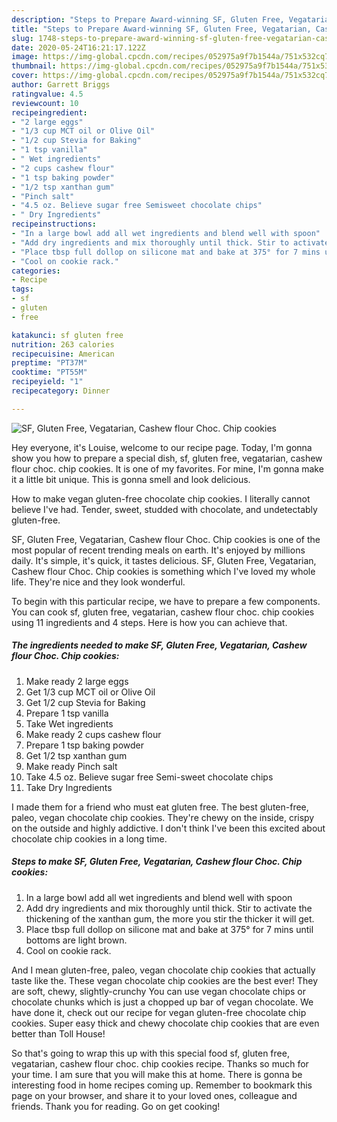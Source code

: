 ```yaml
---
description: "Steps to Prepare Award-winning SF, Gluten Free, Vegatarian, Cashew flour Choc. Chip cookies"
title: "Steps to Prepare Award-winning SF, Gluten Free, Vegatarian, Cashew flour Choc. Chip cookies"
slug: 1748-steps-to-prepare-award-winning-sf-gluten-free-vegatarian-cashew-flour-choc-chip-cookies
date: 2020-05-24T16:21:17.122Z
image: https://img-global.cpcdn.com/recipes/052975a9f7b1544a/751x532cq70/sf-gluten-free-vegatarian-cashew-flour-choc-chip-cookies-recipe-main-photo.jpg
thumbnail: https://img-global.cpcdn.com/recipes/052975a9f7b1544a/751x532cq70/sf-gluten-free-vegatarian-cashew-flour-choc-chip-cookies-recipe-main-photo.jpg
cover: https://img-global.cpcdn.com/recipes/052975a9f7b1544a/751x532cq70/sf-gluten-free-vegatarian-cashew-flour-choc-chip-cookies-recipe-main-photo.jpg
author: Garrett Briggs
ratingvalue: 4.5
reviewcount: 10
recipeingredient:
- "2 large eggs"
- "1/3 cup MCT oil or Olive Oil"
- "1/2 cup Stevia for Baking"
- "1 tsp vanilla"
- " Wet ingredients"
- "2 cups cashew flour"
- "1 tsp baking powder"
- "1/2 tsp xanthan gum"
- "Pinch salt"
- "4.5 oz. Believe sugar free Semisweet chocolate chips"
- " Dry Ingredients"
recipeinstructions:
- "In a large bowl add all wet ingredients and blend well with spoon"
- "Add dry ingredients and mix thoroughly until thick. Stir to activate the thickening of the xanthan gum, the more you stir the thicker it will get."
- "Place tbsp full dollop on silicone mat and bake at 375° for 7 mins until bottoms are light brown."
- "Cool on cookie rack."
categories:
- Recipe
tags:
- sf
- gluten
- free

katakunci: sf gluten free 
nutrition: 263 calories
recipecuisine: American
preptime: "PT37M"
cooktime: "PT55M"
recipeyield: "1"
recipecategory: Dinner

---
```



![SF, Gluten Free, Vegatarian, Cashew flour Choc. Chip cookies](https://img-global.cpcdn.com/recipes/052975a9f7b1544a/751x532cq70/sf-gluten-free-vegatarian-cashew-flour-choc-chip-cookies-recipe-main-photo.jpg)

Hey everyone, it's Louise, welcome to our recipe page. Today, I'm gonna show you how to prepare a special dish, sf, gluten free, vegatarian, cashew flour choc. chip cookies. It is one of my favorites. For mine, I'm gonna make it a little bit unique. This is gonna smell and look delicious.

How to make vegan gluten-free chocolate chip cookies. I literally cannot believe I&#39;ve had. Tender, sweet, studded with chocolate, and undetectably gluten-free.

SF, Gluten Free, Vegatarian, Cashew flour Choc. Chip cookies is one of the most popular of recent trending meals on earth. It's enjoyed by millions daily. It's simple, it's quick, it tastes delicious. SF, Gluten Free, Vegatarian, Cashew flour Choc. Chip cookies is something which I've loved my whole life. They're nice and they look wonderful.


To begin with this particular recipe, we have to prepare a few components. You can cook sf, gluten free, vegatarian, cashew flour choc. chip cookies using 11 ingredients and 4 steps. Here is how you can achieve that.

<!--inarticleads1-->

##### The ingredients needed to make SF, Gluten Free, Vegatarian, Cashew flour Choc. Chip cookies:

1. Make ready 2 large eggs
1. Get 1/3 cup MCT oil or Olive Oil
1. Get 1/2 cup Stevia for Baking
1. Prepare 1 tsp vanilla
1. Take  Wet ingredients
1. Make ready 2 cups cashew flour
1. Prepare 1 tsp baking powder
1. Get 1/2 tsp xanthan gum
1. Make ready Pinch salt
1. Take 4.5 oz. Believe sugar free Semi-sweet chocolate chips
1. Take  Dry Ingredients


I made them for a friend who must eat gluten free. The best gluten-free, paleo, vegan chocolate chip cookies. They&#39;re chewy on the inside, crispy on the outside and highly addictive. I don&#39;t think I&#39;ve been this excited about chocolate chip cookies in a long time. 

<!--inarticleads2-->

##### Steps to make SF, Gluten Free, Vegatarian, Cashew flour Choc. Chip cookies:

1. In a large bowl add all wet ingredients and blend well with spoon
1. Add dry ingredients and mix thoroughly until thick. Stir to activate the thickening of the xanthan gum, the more you stir the thicker it will get.
1. Place tbsp full dollop on silicone mat and bake at 375° for 7 mins until bottoms are light brown.
1. Cool on cookie rack.


And I mean gluten-free, paleo, vegan chocolate chip cookies that actually taste like the. These vegan chocolate chip cookies are the best ever! They are soft, chewy, slightly-crunchy You can use vegan chocolate chips or chocolate chunks which is just a chopped up bar of vegan chocolate. We have done it, check out our recipe for vegan gluten-free chocolate chip cookies. Super easy thick and chewy chocolate chip cookies that are even better than Toll House! 

So that's going to wrap this up with this special food sf, gluten free, vegatarian, cashew flour choc. chip cookies recipe. Thanks so much for your time. I am sure that you will make this at home. There is gonna be interesting food in home recipes coming up. Remember to bookmark this page on your browser, and share it to your loved ones, colleague and friends. Thank you for reading. Go on get cooking!
